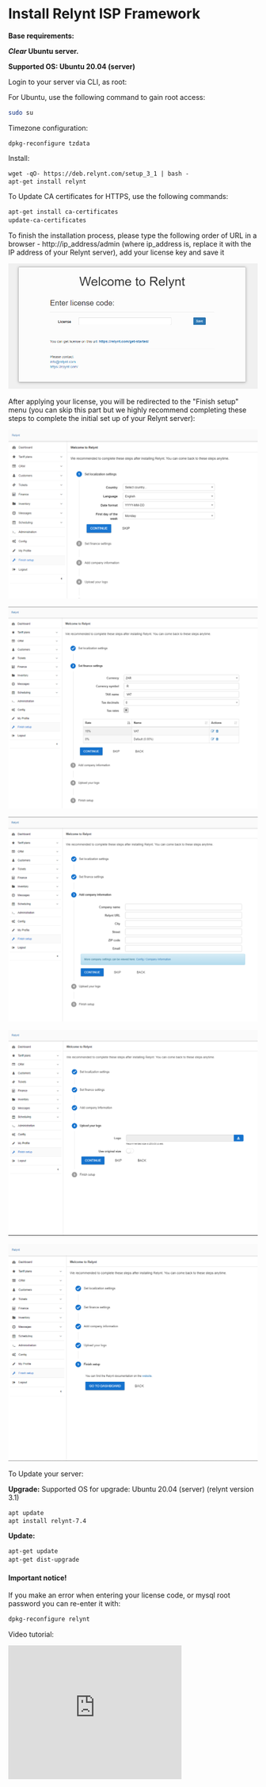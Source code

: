 Install Relynt ISP Framework
============================

**Base requirements:**

**_Clear_ Ubuntu server.**

**Supported OS: Ubuntu 20.04 (server)**

Login to your server via CLI, as root:

For Ubuntu, use the following command to gain root access:

```bash
sudo su
```

Timezone configuration:

```
dpkg-reconfigure tzdata
```

Install:

```
wget -qO- https://deb.relynt.com/setup_3_1 | bash -
apt-get install relynt
```

To Update CA certificates for HTTPS, use the following commands:

```bash
apt-get install ca-certificates
update-ca-certificates
```


To finish the installation process, please type the following order of URL in a browser - http://ip_address/admin (where ip_address is, replace it with the IP address of your Relynt server), add your license key and save it

![Screenshot](install_relynt11.png)

After applying your license, you will be redirected to the "Finish setup" menu (you can skip this part but we highly recommend completing these steps to complete the initial set up of your Relynt server):

![Screenshot](install_relynt1.png)

![Screenshot](install_relynt2.png)

![Screenshot](install_relynt3.png)

![Screenshot](install_relynt4.png)

![Screenshot](install_relynt5.png)


To Update your server:

**Upgrade:** Supported OS for upgrade: Ubuntu 20.04 (server) (relynt version 3.1)

```
apt update
apt install relynt-7.4
```
**Update:**

```bash
apt-get update
apt-get dist-upgrade
```

#### Important notice!

If you make an error when entering your license code, or mysql root password you can re-enter it with:

```bash
dpkg-reconfigure relynt
```

Video tutorial:

<iframe frameborder=0 height=270 width=350 allowfullscreen src="https://www.youtube.com/embed/0IdjPwPT9Mo">Video on youtube</iframe>
